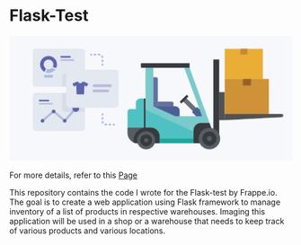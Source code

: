 # Flask-Test

![alt text](./images/inventory.png)

For more details, refer to this [Page](https://frappe.io/flask-test)

This repository contains the code I wrote for the Flask-test by Frappe.io. The goal is to create a web application using Flask framework to manage inventory of a list of products in respective warehouses. Imaging this application will be used in a shop or a warehouse that needs to keep track of various products and various locations. 


